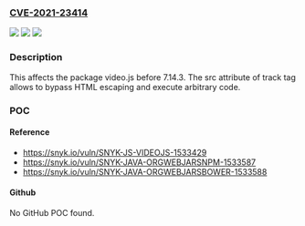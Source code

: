 ### [CVE-2021-23414](https://cve.mitre.org/cgi-bin/cvename.cgi?name=CVE-2021-23414)
![](https://img.shields.io/static/v1?label=Product&message=video.js&color=blue)
![](https://img.shields.io/static/v1?label=Version&message=%3C%207.14.3%20&color=brighgreen)
![](https://img.shields.io/static/v1?label=Vulnerability&message=Cross-site%20Scripting%20(XSS)&color=brighgreen)

### Description

This affects the package video.js before 7.14.3. The src attribute of track tag allows to bypass HTML escaping and execute arbitrary code.

### POC

#### Reference
- https://snyk.io/vuln/SNYK-JS-VIDEOJS-1533429
- https://snyk.io/vuln/SNYK-JAVA-ORGWEBJARSNPM-1533587
- https://snyk.io/vuln/SNYK-JAVA-ORGWEBJARSBOWER-1533588

#### Github
No GitHub POC found.

